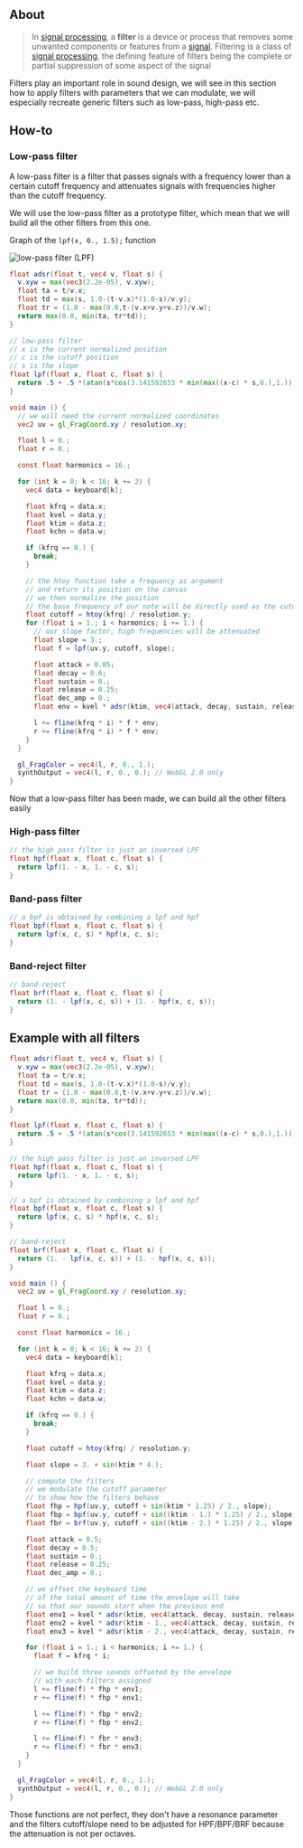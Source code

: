## About

> In [signal processing](https://en.wikipedia.org/wiki/Signal_processing), a **filter** is a device or process that removes some unwanted components or features from a [signal](https://en.wikipedia.org/wiki/Signal_(electronics)). Filtering is a class of [signal processing](https://en.wikipedia.org/wiki/Signal_processing), the defining feature of filters being the complete or partial suppression of some aspect of the signal

Filters play an important role in sound design, we will see in this section how to apply filters with parameters that we can modulate, we will especially recreate generic filters such as low-pass, high-pass etc. 

## How-to

### Low-pass filter

A low-pass filter is a filter that passes signals with a frequency lower than a certain cutoff frequency and attenuates signals with frequencies higher than the cutoff frequency.

We will use the low-pass filter as a prototype filter, which mean that we will build all the other filters from this one.

Graph of the `lpf(x, 0., 1.5);` function

![low-pass filter (LPF)](images/lpf.png)

```glsl
float adsr(float t, vec4 v, float s) {
  v.xyw = max(vec3(2.2e-05), v.xyw);
  float ta = t/v.x;
  float td = max(s, 1.0-(t-v.x)*(1.0-s)/v.y);
  float tr = (1.0 - max(0.0,t-(v.x+v.y+v.z))/v.w);
  return max(0.0, min(ta, tr*td));
}

// low-pass filter
// x is the current normalized position
// c is the cutoff position
// s is the slope
float lpf(float x, float c, float s) {
  return .5 + .5 *(atan(s*cos(3.141592653 * min(max((x-c) * s,0.),1.)))/atan(s));
}

void main () {
  // we will need the current normalized coordinates
  vec2 uv = gl_FragCoord.xy / resolution.xy;

  float l = 0.;
  float r = 0.;

  const float harmonics = 16.;

  for (int k = 0; k < 16; k += 2) {
    vec4 data = keyboard[k];

    float kfrq = data.x;
    float kvel = data.y;
    float ktim = data.z;
    float kchn = data.w;

    if (kfrq == 0.) {
      break; 
    }

    // the htoy function take a frequency as argument
    // and return its position on the canvas
    // we then normalize the position
    // the base frequency of our note will be directly used as the cutoff frequency
    float cutoff = htoy(kfrq) / resolution.y;
    for (float i = 1.; i < harmonics; i += 1.) {
      // our slope factor, high frequencies will be attenuated
      float slope = 3.;
      float f = lpf(uv.y, cutoff, slope);

      float attack = 0.05;
      float decay = 0.6;
      float sustain = 0.;
      float release = 0.25;
      float dec_amp = 0.;
      float env = kvel * adsr(ktim, vec4(attack, decay, sustain, release), dec_amp);

      l += fline(kfrq * i) * f * env;
      r += fline(kfrq * i) * f * env;
    }
  }

  gl_FragColor = vec4(l, r, 0., 1.);
  synthOutput = vec4(l, r, 0., 0.); // WebGL 2.0 only
}
```

Now that a low-pass filter has been made, we can build all the other filters easily

### High-pass filter

```glsl
// the high pass filter is just an inversed LPF
float hpf(float x, float c, float s) {
  return lpf(1. - x, 1. - c, s); 
}
```

### Band-pass filter

```glsl
// a bpf is obtained by combining a lpf and hpf
float bpf(float x, float c, float s) {
  return lpf(x, c, s) * hpf(x, c, s);
}
```

### Band-reject filter

```glsl
// band-reject
float brf(float x, float c, float s) {
  return (1. - lpf(x, c, s)) + (1. - hpf(x, c, s));
}
```

## Example with all filters 

```glsl
float adsr(float t, vec4 v, float s) {
  v.xyw = max(vec3(2.2e-05), v.xyw);
  float ta = t/v.x;
  float td = max(s, 1.0-(t-v.x)*(1.0-s)/v.y);
  float tr = (1.0 - max(0.0,t-(v.x+v.y+v.z))/v.w);
  return max(0.0, min(ta, tr*td));
}

float lpf(float x, float c, float s) {
  return .5 + .5 *(atan(s*cos(3.141592653 * min(max((x-c) * s,0.),1.)))/atan(s));
}

// the high pass filter is just an inversed LPF
float hpf(float x, float c, float s) {
  return lpf(1. - x, 1. - c, s); 
}

// a bpf is obtained by combining a lpf and hpf
float bpf(float x, float c, float s) {
  return lpf(x, c, s) * hpf(x, c, s);
}

// band-reject
float brf(float x, float c, float s) {
  return (1. - lpf(x, c, s)) + (1. - hpf(x, c, s));
}

void main () {
  vec2 uv = gl_FragCoord.xy / resolution.xy;

  float l = 0.;
  float r = 0.;

  const float harmonics = 16.;

  for (int k = 0; k < 16; k += 2) {
    vec4 data = keyboard[k];

    float kfrq = data.x;
    float kvel = data.y;
    float ktim = data.z;
    float kchn = data.w;

    if (kfrq == 0.) {
      break; 
    }

    float cutoff = htoy(kfrq) / resolution.y;

    float slope = 3. + sin(ktim * 4.);

    // compute the filters
    // we modulate the cutoff parameter
    // to show how the filters behave
    float fhp = hpf(uv.y, cutoff + sin(ktim * 1.25) / 2., slope);
    float fbp = bpf(uv.y, cutoff + sin((ktim - 1.) * 1.25) / 2., slope * 1.25);
    float fbr = brf(uv.y, cutoff + sin((ktim - 2.) * 1.25) / 2., slope * 1.5);

    float attack = 0.5;
    float decay = 0.5;
    float sustain = 0.;
    float release = 0.25;
    float dec_amp = 0.;

    // we offset the keyboard time
    // of the total amount of time the envelope will take
    // so that our sounds start when the previous end
    float env1 = kvel * adsr(ktim, vec4(attack, decay, sustain, release), dec_amp);
    float env2 = kvel * adsr(ktim - 1., vec4(attack, decay, sustain, release), dec_amp);
    float env3 = kvel * adsr(ktim - 2., vec4(attack, decay, sustain, release), dec_amp);

    for (float i = 1.; i < harmonics; i += 1.) {
      float f = kfrq * i;

      // we build three sounds offseted by the envelope
      // with each filters assigned
      l += fline(f) * fhp * env1;
      r += fline(f) * fhp * env1;

      l += fline(f) * fbp * env2;
      r += fline(f) * fbp * env2;

      l += fline(f) * fbr * env3;
      r += fline(f) * fbr * env3;
    }
  }

  gl_FragColor = vec4(l, r, 0., 1.);
  synthOutput = vec4(l, r, 0., 0.); // WebGL 2.0 only
}
```

Those functions are not perfect, they don't have a resonance parameter and the filters cutoff/slope need to be adjusted for HPF/BPF/BRF because the attenuation is not per octaves.
